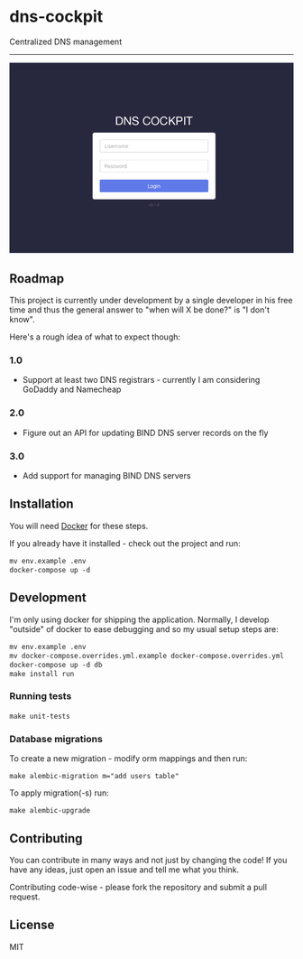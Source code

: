 # dns-cockpit

Centralized DNS management

---

<p align="center">
    <img src="/screenshot.png?raw=true" alt="DNS Cockpit" />
</p>

## Roadmap

This project is currently under development by a single developer in his free 
time and thus the general answer to "when will X be done?" is "I don't know".

Here's a rough idea of what to expect though:

### 1.0

- Support at least two DNS registrars - currently I am considering GoDaddy and Namecheap

### 2.0

- Figure out an API for updating BIND DNS server records on the fly

### 3.0

- Add support for managing BIND DNS servers

## Installation

You will need [Docker](https://www.docker.com/products/docker-desktop) for 
these steps.

If you already have it installed - check out the project and run:

```shell
mv env.example .env
docker-compose up -d
```

## Development

I'm only using docker for shipping the application. Normally, I develop 
"outside" of docker to ease debugging and so my usual setup steps are:

```shell
mv env.example .env
mv docker-compose.overrides.yml.example docker-compose.overrides.yml
docker-compose up -d db
make install run
```

### Running tests

```
make unit-tests
```

### Database migrations

To create a new migration - modify orm mappings and then run:

```shell
make alembic-migration m="add users table"
```

To apply migration(-s) run:

```
make alembic-upgrade
```

## Contributing

You can contribute in many ways and not just by changing the code! If you have 
any ideas, just open an issue and tell me what you think.

Contributing code-wise - please fork the repository and submit a pull request.

## License

MIT
